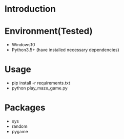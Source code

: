 # Introduction
<!-- https://mp.weixin.qq.com/s/s9jburcC4WaOO_0ce54-Rg -->

# Environment(Tested)
- Windows10
- Python3.5+ (have installed necessary dependencies)

# Usage
- pip install -r requirements.txt
- python play_maze_game.py

# Packages
- sys
- random
- pygame

<!-- # Game Display
![giphy](effect/running.gif) -->